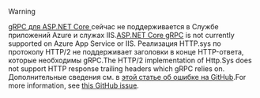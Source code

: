 > [!WARNING]
> <span data-ttu-id="49bf7-101">[gRPC для ASP.NET Core ](xref:grpc/index) сейчас не поддерживается в Службе приложений Azure и служах IIS.</span><span class="sxs-lookup"><span data-stu-id="49bf7-101">[ASP.NET Core gRPC](xref:grpc/index) is not currently supported on Azure App Service or IIS.</span></span> <span data-ttu-id="49bf7-102">Реализация HTTP.sys по протоколу HTTP/2 не поддерживает заголовки в конце HTTP-ответа, которые необходимы gRPC.</span><span class="sxs-lookup"><span data-stu-id="49bf7-102">The HTTP/2 implementation of Http.Sys does not support HTTP response trailing headers which gRPC relies on.</span></span> <span data-ttu-id="49bf7-103">Дополнительные сведения см. в [этой статье об ошибке на GitHub](https://github.com/dotnet/AspNetCore/issues/9020).</span><span class="sxs-lookup"><span data-stu-id="49bf7-103">For more information, see [this GitHub issue](https://github.com/dotnet/AspNetCore/issues/9020).</span></span>
